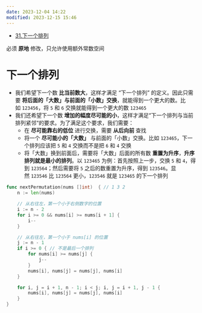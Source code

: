 ```yaml
---
date: 2023-12-04 14:22
modified: 2023-12-15 15:46
---
```

- [31.下一个排列](https://leetcode.cn/problems/next-permutation/)

必须 **原地** 修改，只允许使用额外常数空间

# 下一个排列

- 我们希望下一个数 **比当前数大**，这样才满足 “下一个排列” 的定义。因此只需要 **将后面的「大数」与前面的「小数」交换**，就能得到一个更大的数。比如 `123456`，将 `5` 和 `6` 交换就能得到一个更大的数 `123465`
- 我们还希望下一个数 **增加的幅度尽可能的小**，这样才满足“下一个排列与当前排列紧邻“的要求。为了满足这个要求，我们需要：
	- 在 **尽可能靠右的低位** 进行交换，需要 **从后向前** 查找
	- 将一个 **尽可能小的「大数」** 与前面的「小数」交换。比如 `123465`，下一个排列应该把 `5` 和 `4` 交换而不是把 `6` 和 `4` 交换
	- 将「大数」换到前面后，需要将「大数」后面的所有数 **重置为升序**，**升序排列就是最小的排列**。以 `123465` 为例：首先按照上一步，交换 `5` 和 `4`，得到 `123564`；然后需要将 `5` 之后的数重置为升序，得到 `123546`。显然 `123546` 比 `123564` 更小，`123546` 就是 `123465` 的下一个排列

```go
func nextPermutation(nums []int)  { // 1 3 2
	n := len(nums)

	// 从右往左，第一个小于右侧数字的位置
	i := n - 2
	for i >= 0 && nums[i] >= nums[i + 1] {
		i--
	}

	// 从右往左，第一个小于 nums[i] 的位置
	j := n - 1
	if i >= 0 { // 不是最后一个排列
		for nums[i] >= nums[j] {
			j--
		}
		nums[i], nums[j] = nums[j], nums[i]
	}

	for i, j = i + 1, n - 1; i < j; i, j = i + 1, j - 1 {
		nums[i], nums[j] = nums[j], nums[i]
	}
}
```
